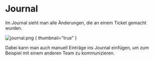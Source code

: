 # Journal

Im Journal sieht man alle Änderungen, die an einem Ticket gemacht wurden.

![journal.png](journal.png) { thumbnail="true" }

Dabei kann man auch manuell Einträge ins Journal einfügen, um zum Beispiel mit einem anderen Team zu kommunizieren. 